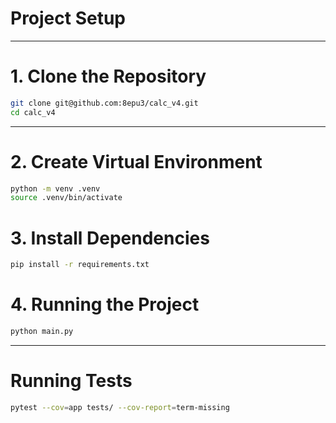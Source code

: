 # Project Setup

---

# 1. Clone the Repository

```bash
git clone git@github.com:8epu3/calc_v4.git
cd calc_v4
```

---

# 2. Create Virtual Environment


```bash
python -m venv .venv
source .venv/bin/activate
```

# 3. Install Dependencies


```bash
pip install -r requirements.txt
```

# 4. Running the Project


```bash
python main.py
```

---

# Running Tests


```bash
pytest --cov=app tests/ --cov-report=term-missing
```